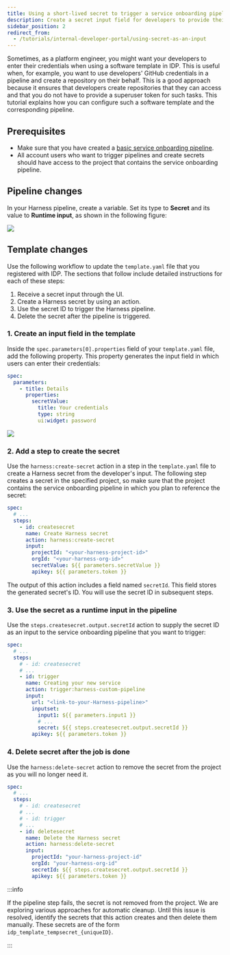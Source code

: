 ```yaml
---
title: Using a short-lived secret to trigger a service onboarding pipeline
description: Create a secret input field for developers to provide their credentials, and then use the credentials as a runtime input for a service onboarding pipeline.
sidebar_position: 2
redirect_from:
  - /tutorials/internal-developer-portal/using-secret-as-an-input
---
```


<DocsTag  backgroundColor= "#cbe2f9" text="Tutorial"  textColor="#0b5cad"  />

Sometimes, as a platform engineer, you might want your developers to enter their credentials when using a software template in IDP. This is useful when, for example, you want to use developers' GitHub credentials in a pipeline and create a repository on their behalf. This is a good approach because it ensures that developers create repositories that they can access and that you do not have to provide a superuser token for such tasks. This tutorial explains how you can configure such a software template and the corresponding pipeline.

## Prerequisites

* Make sure that you have created a [basic service onboarding pipeline](/docs/internal-developer-portal/tutorials/service-onboarding-pipeline). 
* All account users who want to trigger pipelines and create secrets should have access to the project that contains the service onboarding pipeline.

## Pipeline changes

In your Harness pipeline, create a variable. Set its type to **Secret** and its value to **Runtime input**, as shown in the following figure:

![](./static/secret-runtime-input.png)

## Template changes

Use the following workflow to update the `template.yaml` file that you registered with IDP. The sections that follow include detailed instructions for each of these steps:

1. Receive a secret input through the UI.
2. Create a Harness secret by using an action.
3. Use the secret ID to trigger the Harness pipeline.
4. Delete the secret after the pipeline is triggered.

### 1. Create an input field in the template

Inside the `spec.parameters[0].properties` field of your `template.yaml` file, add the following property. This property generates the input field in which users can enter their credentials:

```yaml {5-8}
spec:
  parameters:
    - title: Details
      properties:
        secretValue:
          title: Your credentials
          type: string
          ui:widget: password
```

![](./static/template-creator-ui-secret.png)

### 2. Add a step to create the secret

Use the `harness:create-secret` action in a step in the `template.yaml` file to create a Harness secret from the developer's input. The following step creates a secret in the specified project, so make sure that the project contains the service onboarding pipeline in which you plan to reference the secret:

```yaml
spec:
  # ...
  steps:
    - id: createsecret
      name: Create Harness secret
      action: harness:create-secret
      input:
        projectId: "<your-harness-project-id>"
        orgId: "<your-harness-org-id>"
        secretValue: ${{ parameters.secretValue }}
        apikey: ${{ parameters.token }}
```

The output of this action includes a field named `secretId`. This field stores the generated secret's ID. You will use the secret ID in subsequent steps.

### 3. Use the secret as a runtime input in the pipeline

Use the `steps.createsecret.output.secretId` action to supply the secret ID as an input to the service onboarding pipeline that you want to trigger:

```yaml
spec:
  # ...
  steps:
    # - id: createsecret
    # ...
    - id: trigger
      name: Creating your new service
      action: trigger:harness-custom-pipeline
      input:
        url: "<link-to-your-Harness-pipeline>"
        inputset:
          input1: ${{ parameters.input1 }}
          # ...
          secret: ${{ steps.createsecret.output.secretId }}
        apikey: ${{ parameters.token }}
```

### 4. Delete secret after the job is done

Use the `harness:delete-secret` action to remove the secret from the project as you will no longer need it.

```yaml
spec:
  # ...
  steps:
    # - id: createsecret
    # ...
    # - id: trigger
    # ...
    - id: deletesecret
      name: Delete the Harness secret
      action: harness:delete-secret
      input:
        projectId: "your-harness-project-id"
        orgId: "your-harness-org-id"
        secretId: ${{ steps.createsecret.output.secretId }}
        apikey: ${{ parameters.token }}
```

:::info 

If the pipeline step fails, the secret is not removed from the project. We are exploring various approaches for automatic cleanup. Until this issue is resolved, identify the secrets that this action creates and then delete them manually. These secrets are of the form `idp_template_tempsecret_{uniqueID}`.

:::
